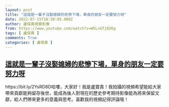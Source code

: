 ```yaml
---
layout: post
title: "這就是一輩子沒娶媳婦的悲慘下場，單身的朋友一定要努力呀"
date: 2022-07-15T10:30:05.000Z
author: 盧保貴視覺影像
from: https://www.youtube.com/watch?v=W5LvGfj026g
tags: [ 盧保貴 ]
comments: True
categories: [ 盧保貴 ]
---
```

<!--1657881005000-->
[這就是一輩子沒娶媳婦的悲慘下場，單身的朋友一定要努力呀](https://www.youtube.com/watch?v=W5LvGfj026g)
------

<div>
https://bit.ly/2YsRD8D哈嘍，大家好！我是盧寶貴！我拍攝的視頻希望能給大家帶來貢獻能夠留存後世，能成為後人對現在的歷史參考期待影像能為將來保留文獻，給人們帶來更多的意義與思考。喜歡我的視頻記得評論哦！
</div>

